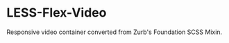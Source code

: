 LESS-Flex-Video
===============

Responsive video container converted from Zurb's Foundation SCSS Mixin.

